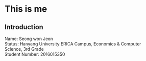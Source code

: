 This is me
============
Introduction
------------
Name: Seong won Jeon   
Status: Hanyang University ERICA Campus, Economics & Computer Science, 3rd Grade    
Student Number: 2016015350   

<!--
**seacom0601/seacom0601** is a ✨ _special_ ✨ repository because its `README.md` (this file) appears on your GitHub profile.

Here are some ideas to get you started:

- 🔭 I’m currently working on ...
- 🌱 I’m currently learning ...
- 👯 I’m looking to collaborate on ...
- 🤔 I’m looking for help with ...
- 💬 Ask me about ...
- 📫 How to reach me: ...
- 😄 Pronouns: ...
- ⚡ Fun fact: ...
-->

